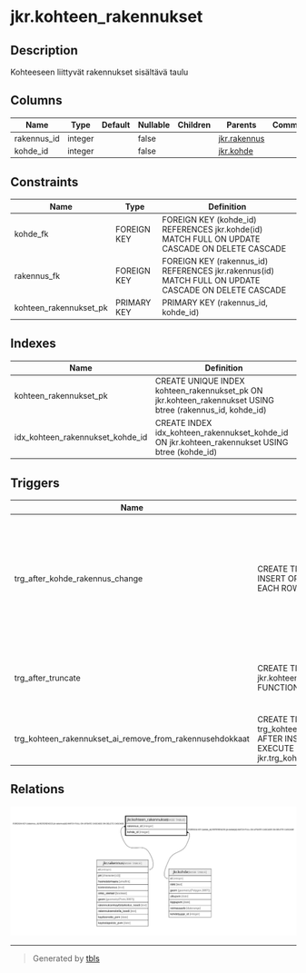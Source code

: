 # jkr.kohteen_rakennukset

## Description

Kohteeseen liittyvät rakennukset sisältävä taulu

## Columns

| Name | Type | Default | Nullable | Children | Parents | Comment |
| ---- | ---- | ------- | -------- | -------- | ------- | ------- |
| rakennus_id | integer |  | false |  | [jkr.rakennus](jkr.rakennus.md) |  |
| kohde_id | integer |  | false |  | [jkr.kohde](jkr.kohde.md) |  |

## Constraints

| Name | Type | Definition |
| ---- | ---- | ---------- |
| kohde_fk | FOREIGN KEY | FOREIGN KEY (kohde_id) REFERENCES jkr.kohde(id) MATCH FULL ON UPDATE CASCADE ON DELETE CASCADE |
| rakennus_fk | FOREIGN KEY | FOREIGN KEY (rakennus_id) REFERENCES jkr.rakennus(id) MATCH FULL ON UPDATE CASCADE ON DELETE CASCADE |
| kohteen_rakennukset_pk | PRIMARY KEY | PRIMARY KEY (rakennus_id, kohde_id) |

## Indexes

| Name | Definition |
| ---- | ---------- |
| kohteen_rakennukset_pk | CREATE UNIQUE INDEX kohteen_rakennukset_pk ON jkr.kohteen_rakennukset USING btree (rakennus_id, kohde_id) |
| idx_kohteen_rakennukset_kohde_id | CREATE INDEX idx_kohteen_rakennukset_kohde_id ON jkr.kohteen_rakennukset USING btree (kohde_id) |

## Triggers

| Name | Definition | Comment |
| ---- | ---------- | ------- |
| trg_after_kohde_rakennus_change | CREATE TRIGGER trg_after_kohde_rakennus_change AFTER INSERT OR DELETE OR UPDATE ON jkr.kohteen_rakennukset FOR EACH ROW EXECUTE FUNCTION jkr.update_kohde_geom() | Triggeri, joka aktivoituu kun kohteelle on lisätty rakennus, kohteeseen liittyvien rakennusten listaa on päivitetty tai jokin kohteeseen liittyvistä rakennuksista on poistettu. Triggeri käynnistää update_kohde_geom-nimisen funktion |
| trg_after_truncate | CREATE TRIGGER trg_after_truncate AFTER TRUNCATE ON jkr.kohteen_rakennukset FOR EACH STATEMENT EXECUTE FUNCTION jkr.update_kohde_geom() | Triggeri, joka aktivoituu kun kohteelta poistetaan kaikki rakennukset. Triggeri käynnistää update_kohde_geom-nimisen funktion |
| trg_kohteen_rakennukset_ai_remove_from_rakennusehdokkaat | CREATE TRIGGER trg_kohteen_rakennukset_ai_remove_from_rakennusehdokkaat AFTER INSERT ON jkr.kohteen_rakennukset FOR EACH ROW EXECUTE FUNCTION jkr.trg_kohteen_rakennukset_ai_remove_from_rakennusehdokkaat() |  |

## Relations

![er](jkr.kohteen_rakennukset.svg)

---

> Generated by [tbls](https://github.com/k1LoW/tbls)
